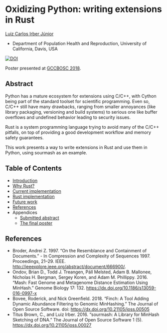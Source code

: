 # Oxidizing Python: writing extensions in Rust

[Luiz Carlos Irber Júnior](https://github.com/luizirber)

- Department of Population Health and Reproduction, University of California, Davis, USA

[![DOI](https://img.shields.io/badge/DOI-10.7490%2Ff1000research.1115726.1-orange.svg)](https://dx.doi.org/10.7490/f1000research.1115726.1)

Poster presented at [GCCBOSC 2018][1].

## Abstract

Python has a mature ecosystem for extensions using C/C++,
with Cython being part of the standard toolset for scientific programming.
Even so,  C/C++ still have many drawbacks,
ranging from smaller annoyances (like library packaging, versioning and build systems)
to serious one like buffer overflows and undefined behavior leading to security issues.

Rust is a system programming language trying to avoid many of the C/C++ pitfalls,
on top of providing a good development workflow and memory safety guarantees.

This work presents a way to write extensions in Rust and use them in Python,
using sourmash as an example.

## Table of Contents

- [Introduction](01.intro.md)
- [Why Rust?](02.why.md)
- [Current implementation](03.current_impl.md)
- [Rust implementation](04.rust_impl.md)
- [Future work](05.future.md)
- [References](#references)
- Appendices
  - [Submitted abstract](abstract.md)
  - [The final poster](poster/poster.pdf)

## References

- Broder, Andrei Z. 1997. “On the Resemblance and Containment of Documents.” - In Compression and Complexity of Sequences 1997. Proceedings, 21–29. IEEE. http://ieeexplore.ieee.org/abstract/document/666900/.
- Ondov, Brian D., Todd J. Treangen, Páll Melsted, Adam B. Mallonee, Nicholas H. Bergman, Sergey Koren, and Adam M. Phillippy. 2016. “Mash: Fast Genome and Metagenome Distance Estimation Using MinHash.” Genome Biology 17: 132. https://dx.doi.org/10.1186/s13059-016-0997-x
- Bovee, Roderick, and Nick Greenfield. 2018. “Finch: A Tool Adding Dynamic Abundance Filtering to Genomic MinHashing.” The Journal of Open Source Software. doi: https://dx.doi.org/10.21105/joss.00505
- Titus Brown, C., and Luiz Irber. 2016. “sourmash: A Library for MinHash Sketching of DNA.” The Journal of Open Source Software 1 (5). https://dx.doi.org/10.21105/joss.00027


[1]: https://gccbosc2018.sched.com/
